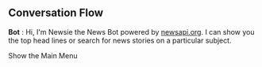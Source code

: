 ## Conversation Flow


__Bot__ : Hi, I'm Newsie the News Bot powered by [newsapi.org](http://beta.newsapi.org).
I can show you the top head lines or search for news stories on a particular subject.

Show the Main Menu 
